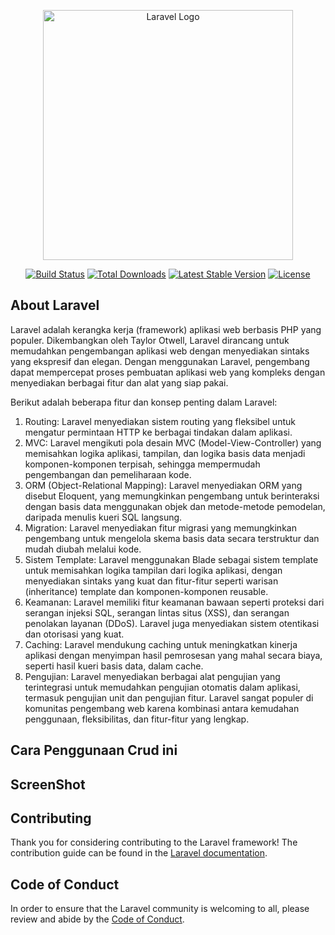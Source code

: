 <p align="center"><a href="https://laravel.com" target="_blank"><img src="https://raw.githubusercontent.com/laravel/art/master/logo-lockup/5%20SVG/2%20CMYK/1%20Full%20Color/laravel-logolockup-cmyk-red.svg" width="400" alt="Laravel Logo"></a></p>

<p align="center">
<a href="https://github.com/laravel/framework/actions"><img src="https://github.com/laravel/framework/workflows/tests/badge.svg" alt="Build Status"></a>
<a href="https://packagist.org/packages/laravel/framework"><img src="https://img.shields.io/packagist/dt/laravel/framework" alt="Total Downloads"></a>
<a href="https://packagist.org/packages/laravel/framework"><img src="https://img.shields.io/packagist/v/laravel/framework" alt="Latest Stable Version"></a>
<a href="https://packagist.org/packages/laravel/framework"><img src="https://img.shields.io/packagist/l/laravel/framework" alt="License"></a>
</p>

## About Laravel

Laravel adalah kerangka kerja (framework) aplikasi web berbasis PHP yang populer. Dikembangkan oleh Taylor Otwell, Laravel dirancang untuk memudahkan pengembangan aplikasi web dengan menyediakan sintaks yang ekspresif dan elegan. Dengan menggunakan Laravel, pengembang dapat mempercepat proses pembuatan aplikasi web yang kompleks dengan menyediakan berbagai fitur dan alat yang siap pakai.

Berikut adalah beberapa fitur dan konsep penting dalam Laravel:

1. Routing: Laravel menyediakan sistem routing yang fleksibel untuk mengatur permintaan HTTP ke berbagai tindakan dalam aplikasi.
2. MVC: Laravel mengikuti pola desain MVC (Model-View-Controller) yang memisahkan logika aplikasi, tampilan, dan logika basis data menjadi komponen-komponen terpisah, sehingga mempermudah pengembangan dan pemeliharaan kode.
3. ORM (Object-Relational Mapping): Laravel menyediakan ORM yang disebut Eloquent, yang memungkinkan pengembang untuk berinteraksi dengan basis data menggunakan objek dan metode-metode pemodelan, daripada menulis kueri SQL langsung.
4. Migration: Laravel menyediakan fitur migrasi yang memungkinkan pengembang untuk mengelola skema basis data secara terstruktur dan mudah diubah melalui kode.
5. Sistem Template: Laravel menggunakan Blade sebagai sistem template untuk memisahkan logika tampilan dari logika aplikasi, dengan menyediakan sintaks yang kuat dan fitur-fitur seperti warisan (inheritance) template dan komponen-komponen reusable.
6. Keamanan: Laravel memiliki fitur keamanan bawaan seperti proteksi dari serangan injeksi SQL, serangan lintas situs (XSS), dan serangan penolakan layanan (DDoS). Laravel juga menyediakan sistem otentikasi dan otorisasi yang kuat.
7. Caching: Laravel mendukung caching untuk meningkatkan kinerja aplikasi dengan menyimpan hasil pemrosesan yang mahal secara biaya, seperti hasil kueri basis data, dalam cache.
8. Pengujian: Laravel menyediakan berbagai alat pengujian yang terintegrasi untuk memudahkan pengujian otomatis dalam aplikasi, termasuk pengujian unit dan pengujian fitur.
Laravel sangat populer di komunitas pengembang web karena kombinasi antara kemudahan penggunaan, fleksibilitas, dan fitur-fitur yang lengkap.

## Cara Penggunaan Crud ini



## ScreenShot



## Contributing

Thank you for considering contributing to the Laravel framework! The contribution guide can be found in the [Laravel documentation](https://laravel.com/docs/contributions).

## Code of Conduct

In order to ensure that the Laravel community is welcoming to all, please review and abide by the [Code of Conduct](https://laravel.com/docs/contributions#code-of-conduct).





